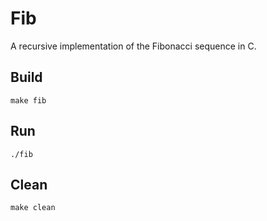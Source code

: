# Fib

A recursive implementation of the Fibonacci sequence in C.

## Build

```shell
make fib
```

## Run

```shell
./fib
```

## Clean

```shell
make clean
```
